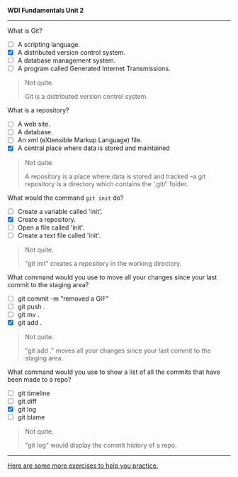 **WDI Fundamentals Unit 2**

---

What is Git?
- [ ] A scripting language.
- [x] A distributed version control system.
- [ ] A database management system.
- [ ] A program called Generated Internet Transmissions.

> Not quite.
>
> Git is a distributed version control system.

What is a repository?
- [ ] A web site.
- [ ] A database.
- [ ] An xml (eXtensible Markup Language) file.
- [x] A central place where data is stored and maintained

> Not quite.
>
> A repository is a place where data is stored and tracked –a git repository is a directory which contains the '.git/' folder.

What would the command `git init` do?
- [ ] Create a variable called 'init'.
- [x] Create a repository.
- [ ] Open a file called 'init'.
- [ ] Create a text file called 'init'.

> Not quite.
>
> "git init" creates a repository in the working directory.

What command would you use to move all your changes since your last commit to the staging area?
- [ ] git commit -m "removed a GIF"
- [ ] git push .
- [ ] git mv .
- [x] git add .

> Not quite.
>
> "git add ." moves all your changes since your last commit to the staging area.

What command would you use to show a list of all the commits that have been made to a repo?
- [ ] git timeline
- [ ] git diff
- [x] git log
- [ ] git blame

> Not quite.
>
> "git log" would display the commit history of a repo.

---

[Here are some more exercises to help you practice.](04_exercise.md)

